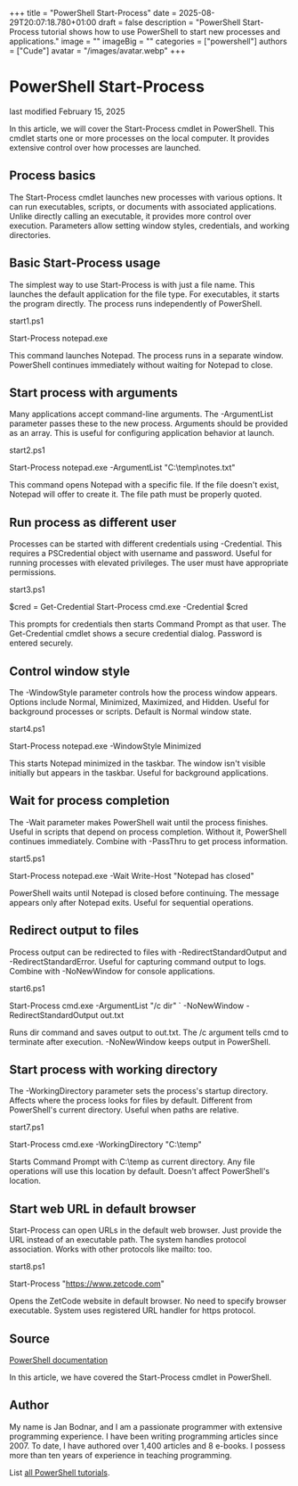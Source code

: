 +++
title = "PowerShell Start-Process"
date = 2025-08-29T20:07:18.780+01:00
draft = false
description = "PowerShell Start-Process tutorial shows how to use PowerShell to start new processes and applications."
image = ""
imageBig = ""
categories = ["powershell"]
authors = ["Cude"]
avatar = "/images/avatar.webp"
+++

# PowerShell Start-Process

last modified February 15, 2025

In this article, we will cover the Start-Process cmdlet in
PowerShell. This cmdlet starts one or more processes on the local computer.
It provides extensive control over how processes are launched.

## Process basics

The Start-Process cmdlet launches new processes with various options.
It can run executables, scripts, or documents with associated applications.
Unlike directly calling an executable, it provides more control over execution.
Parameters allow setting window styles, credentials, and working directories.

## Basic Start-Process usage

The simplest way to use Start-Process is with just a file name.
This launches the default application for the file type. For executables,
it starts the program directly. The process runs independently of PowerShell.

start1.ps1
  

Start-Process notepad.exe

This command launches Notepad. The process runs in a separate window.
PowerShell continues immediately without waiting for Notepad to close.

## Start process with arguments

Many applications accept command-line arguments. The -ArgumentList parameter
passes these to the new process. Arguments should be provided as an array.
This is useful for configuring application behavior at launch.

start2.ps1
  

Start-Process notepad.exe -ArgumentList "C:\temp\notes.txt"

This command opens Notepad with a specific file. If the file doesn't exist,
Notepad will offer to create it. The file path must be properly quoted.

## Run process as different user

Processes can be started with different credentials using -Credential.
This requires a PSCredential object with username and password. Useful for
running processes with elevated privileges. The user must have appropriate
permissions.

start3.ps1
  

$cred = Get-Credential
Start-Process cmd.exe -Credential $cred

This prompts for credentials then starts Command Prompt as that user.
The Get-Credential cmdlet shows a secure credential dialog. Password is
entered securely.

## Control window style

The -WindowStyle parameter controls how the process window appears.
Options include Normal, Minimized, Maximized, and Hidden. Useful for
background processes or scripts. Default is Normal window state.

start4.ps1
  

Start-Process notepad.exe -WindowStyle Minimized

This starts Notepad minimized in the taskbar. The window isn't visible
initially but appears in the taskbar. Useful for background applications.

## Wait for process completion

The -Wait parameter makes PowerShell wait until the process finishes.
Useful in scripts that depend on process completion. Without it, PowerShell
continues immediately. Combine with -PassThru to get process information.

start5.ps1
  

Start-Process notepad.exe -Wait
Write-Host "Notepad has closed"

PowerShell waits until Notepad is closed before continuing. The message
appears only after Notepad exits. Useful for sequential operations.

## Redirect output to files

Process output can be redirected to files with -RedirectStandardOutput and
-RedirectStandardError. Useful for capturing command output to logs.
Combine with -NoNewWindow for console applications.

start6.ps1
  

Start-Process cmd.exe -ArgumentList "/c dir" `
    -NoNewWindow -RedirectStandardOutput out.txt

Runs dir command and saves output to out.txt. The /c argument tells cmd
to terminate after execution. -NoNewWindow keeps output in PowerShell.

## Start process with working directory

The -WorkingDirectory parameter sets the process's startup directory.
Affects where the process looks for files by default. Different from
PowerShell's current directory. Useful when paths are relative.

start7.ps1
  

Start-Process cmd.exe -WorkingDirectory "C:\temp"

Starts Command Prompt with C:\temp as current directory. Any file operations
will use this location by default. Doesn't affect PowerShell's location.

## Start web URL in default browser

Start-Process can open URLs in the default web browser. Just provide
the URL instead of an executable path. The system handles protocol association.
Works with other protocols like mailto: too.

start8.ps1
  

Start-Process "https://www.zetcode.com"

Opens the ZetCode website in default browser. No need to specify browser
executable. System uses registered URL handler for https protocol.

## Source

[PowerShell documentation](https://docs.microsoft.com/en-us/powershell/)

In this article, we have covered the Start-Process cmdlet in PowerShell.

## Author

My name is Jan Bodnar, and I am a passionate programmer with extensive
programming experience. I have been writing programming articles since 2007.
To date, I have authored over 1,400 articles and 8 e-books. I possess more
than ten years of experience in teaching programming.

List [all PowerShell tutorials](/powershell/).